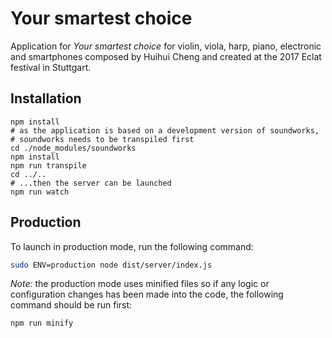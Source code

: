 # Your smartest choice

Application for _Your smartest choice_ for violin, viola, harp, piano, electronic and smartphones composed by Huihui Cheng and created at the 2017 Eclat festival in Stuttgart.

## Installation

```
npm install
# as the application is based on a development version of soundworks, 
# soundworks needs to be transpiled first
cd ./node_modules/soundworks
npm install
npm run transpile
cd ../..
# ...then the server can be launched
npm run watch
```

## Production

To launch in production mode, run the following command:

```sh
sudo ENV=production node dist/server/index.js
```

_Note:_ the production mode uses minified files so if any logic or configuration changes has been made into the code, the following command should be run first:

```
npm run minify
```


